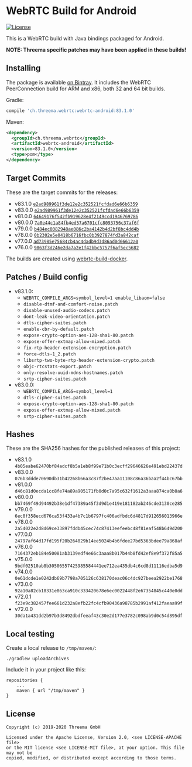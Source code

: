 # WebRTC Build for Android

[![License](https://img.shields.io/badge/license-MIT%20%2F%20Apache%202.0-blue.svg)](https://github.com/threema-ch/webrtc-android)

This is a WebRTC build with Java bindings packaged for Android.

**NOTE: Threema specific patches may have been applied in these builds!**


## Installing

The package is available [on
Bintray](https://bintray.com/threema/maven/webrtc-android/). It includes the
WebRTC PeerConnection build for ARM and x86, both 32 and 64 bit builds.

Gradle:

```groovy
compile 'ch.threema.webrtc:webrtc-android:83.1.0'
```

Maven:

```xml
<dependency>
  <groupId>ch.threema.webrtc</groupId>
  <artifactId>webrtc-android</artifactId>
  <version>83.1.0</version>
  <type>pom</type>
</dependency>
```


## Target Commits

These are the target commits for the releases:

- v83.1.0 [`e2ad989961f3de12e2c352521fcfdad6e66b6359`](https://chromium.googlesource.com/external/webrtc/+/e2ad989961f3de12e2c352521fcfdad6e66b6359)
- v83.0.0 [`e2ad989961f3de12e2c352521fcfdad6e66b6359`](https://chromium.googlesource.com/external/webrtc/+/e2ad989961f3de12e2c352521fcfdad6e66b6359)
- v81.0.0 [`64649176f542fb919628e4f2149ccd1946769786`](https://chromium.googlesource.com/external/webrtc/+/64649176f542fb919628e4f2149ccd1946769786)
- v80.0.0 [`7a0e44c1a84fb4ed57a6701cfc8093756c37af6f`](https://chromium.googlesource.com/external/webrtc/+/7a0e44c1a84fb4ed57a6701cfc8093756c37af6f)
- v79.0.0 [`b484ec0082948ae086c2ba4142b4d2bf8bc4dd4b`](https://chromium.googlesource.com/external/webrtc/+/b484ec0082948ae086c2ba4142b4d2bf8bc4dd4b)
- v78.0.0 [`0b2302e5e0418b6716fbc0b3927874fd3a842caf`](https://chromium.googlesource.com/external/webrtc/+/0b2302e5e0418b6716fbc0b3927874fd3a842caf)
- v77.0.0 [`ad73985e75684cb4ac4dadb9d3d86ad0d66612a0`](https://chromium.googlesource.com/external/webrtc/+/ad73985e75684cb4ac4dadb9d3d86ad0d66612a0)
- v76.0.0 [`9863f3d246e2da7a2e1f42bbc5757f6af5ec5682`](https://chromium.googlesource.com/external/webrtc/+/9863f3d246e2da7a2e1f42bbc5757f6af5ec5682)

The builds are created using [webrtc-build-docker](https://github.com/threema-ch/webrtc-build-docker).


## Patches / Build config

- v83.1.0:
    - `WEBRTC_COMPILE_ARGS=symbol_level=1 enable_libaom=false`
    - `disable-dtmf-and-comfort-noise.patch`
    - `disable-unused-audio-codecs.patch`
    - `dont-leak-video-orientation.patch`
    - `dtls-cipher-suites.patch`
    - `enable-cbr-by-default.patch`
    - `expose-crypto-option-aes-128-sha1-80.patch`
    - `expose-offer-extmap-allow-mixed.patch`
    - `fix-rtp-header-extension-encryption.patch`
    - `force-dtls-1_2.patch`
    - `libsrtp-two-byte-rtp-header-extension-crypto.patch`
    - `objc-rtcstats-export.patch`
    - `only-resolve-uuid-mdns-hostnames.patch`
    - `srtp-cipher-suites.patch`
- v83.0.0:
    - `WEBRTC_COMPILE_ARGS=symbol_level=1`
    - `dtls-cipher-suites.patch`
    - `expose-crypto-option-aes-128-sha1-80.patch`
    - `expose-offer-extmap-allow-mixed.patch`
    - `srtp-cipher-suites.patch`


## Hashes

These are the SHA256 hashes for the published releases of this project:

- v83.1.0 `4b05eabe62470bf84adcf8b5a1eb8f99e71b0c3ecff29646626e491ebd22437d`
- v83.0.0 `076b3ddde70690db31b42268b66a3c87f2be47aa11108c86a36baa2f44bc67bb`
- v81.0.0 `d46c81d0ecda1cc8fe74a89a905171fb0d0c7a95c632f1612a3aaa874ca0b0a6`
- v80.0.0 `bb7469f49d94492b38e1df47389a45f3d9d1e419e181182ab246cde3130ce285`
- v79.0.0 `6ec0f358ecd676ca53f433a4b7c1b6797fc406adfbdc6d4817d912656013966e`
- v78.0.0 `2a54022e2d8d69ce33897fddb45cec74c87413eefeebc48f81eaf548b649d200`
- v77.0.0 `24797af64d17fd195f20b264029b14ee5024b4b6fdee27bd5363bdee79a868af`
- v76.0.0 `7164372eb184e50081ab3139edf4e66c3aaa8b017b44b8fd42ef8e9f372f85a5`
- v75.0.0 `9bdf02510ab8b30506557425985584441ee712ea435db4c6cd8d11116edba5d9`
- v74.0.0 `0e61dcde1e0242db69b7798a705126c638170deac06c4dc927beea2922be1768`
- v73.0.0 `92a10a82cb18331e863ca910c333420678e6ec0022448f2e67354845c440e0dd`
- v72.0.1 `f23e9c382457fee661d232a8efb22fc4cfb90436a98785b2991af412faeaa99f`
- v72.0.0 `30da1a431dd2b97b3d8492dbdfeeaf43c30e2d177e3782c098ab9d0c54d895df`


## Local testing

Create a local release to `/tmp/maven/`:

    ./gradlew uploadArchives

Include it in your project like this:

    repositories {
        ...
        maven { url "/tmp/maven" }
    }


## License

    Copyright (c) 2019-2020 Threema GmbH

    Licensed under the Apache License, Version 2.0, <see LICENSE-APACHE file>
    or the MIT license <see LICENSE-MIT file>, at your option. This file may not be
    copied, modified, or distributed except according to those terms.
